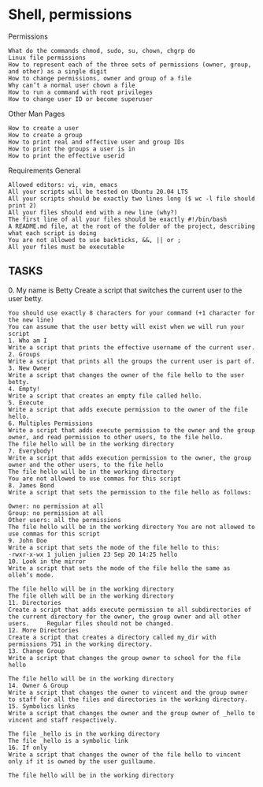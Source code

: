 <h1> Shell, permissions </h1>


Permissions

    What do the commands chmod, sudo, su, chown, chgrp do
    Linux file permissions
    How to represent each of the three sets of permissions (owner, group, and other) as a single digit
    How to change permissions, owner and group of a file
    Why can’t a normal user chown a file
    How to run a command with root privileges
    How to change user ID or become superuser

Other Man Pages

    How to create a user
    How to create a group
    How to print real and effective user and group IDs
    How to print the groups a user is in
    How to print the effective userid

Requirements
General

    Allowed editors: vi, vim, emacs
    All your scripts will be tested on Ubuntu 20.04 LTS
    All your scripts should be exactly two lines long ($ wc -l file should print 2)
    All your files should end with a new line (why?)
    The first line of all your files should be exactly #!/bin/bash
    A README.md file, at the root of the folder of the project, describing what each script is doing
    You are not allowed to use backticks, &&, || or ;
    All your files must be executable
<h2> TASKS </h2>
    0. My name is Betty 
    Create a script that switches the current user to the user betty.

    You should use exactly 8 characters for your command (+1 character for the new line)
    You can assume that the user betty will exist when we will run your script
    1. Who am I 
    Write a script that prints the effective username of the current user.
    2. Groups
    Write a script that prints all the groups the current user is part of.
    3. New Owner
    Write a script that changes the owner of the file hello to the user betty.
    4. Empty!
    Write a script that creates an empty file called hello.
    5. Execute
    Write a script that adds execute permission to the owner of the file hello.
    6. Multiples Permissions
    Write a script that adds execute permission to the owner and the group owner, and read permission to other users, to the file hello.
    The file hello will be in the working directory
    7. Everybody!
    Write a script that adds execution permission to the owner, the group owner and the other users, to the file hello
    The file hello will be in the working directory
    You are not allowed to use commas for this script
    8. James Bond
    Write a script that sets the permission to the file hello as follows:

    Owner: no permission at all
    Group: no permission at all
    Other users: all the permissions
    The file hello will be in the working directory You are not allowed to use commas for this script
    9. John Doe
    Write a script that sets the mode of the file hello to this:
    -rwxr-x-wx 1 julien julien 23 Sep 20 14:25 hello
    10. Look in the mirror
    Write a script that sets the mode of the file hello the same as olleh’s mode.

    The file hello will be in the working directory
    The file olleh will be in the working directory
    11. Directories
    Create a script that adds execute permission to all subdirectories of the current directory for the owner, the group owner and all other users.     Regular files should not be changed.
    12. More Directories
    Create a script that creates a directory called my_dir with permissions 751 in the working directory.
    13. Change Group
    Write a script that changes the group owner to school for the file hello

    The file hello will be in the working directory
    14. Owner & Group
    Write a script that changes the owner to vincent and the group owner to staff for all the files and directories in the working directory.
    15. Symbolics links
    Write a script that changes the owner and the group owner of _hello to vincent and staff respectively.

    The file _hello is in the working directory
    The file _hello is a symbolic link
    16. If only
    Write a script that changes the owner of the file hello to vincent only if it is owned by the user guillaume.

    The file hello will be in the working directory

